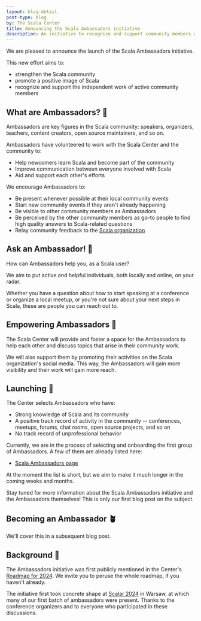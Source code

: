 ```yaml
---
layout: blog-detail
post-type: blog
by: The Scala Center
title: Announcing the Scala Ambassadors initiative
description: An initiative to recognize and support community members who contribute back.
---
```


We are pleased to announce the launch of the Scala Ambassadors initiative.

This new effort aims to:

* strengthen the Scala community
* promote a positive image of Scala
* recognize and support the independent work of active community members

## What are Ambassadors? 🤔

Ambassadors are key figures in the Scala community: speakers, organizers, teachers, content creators, open source maintainers, and so on.

Ambassadors have volunteered to work with the Scala Center and the community to:

* Help newcomers learn Scala and become part of the community
* Improve communication between everyone involved with Scala
* Aid and support each other's efforts

We encourage Ambassadors to:

* Be present whenever possible at their local community events
* Start new community events if they aren't already happening
* Be visible to other community members as Ambassadors
* Be perceived by the other community members as go-to people to find high quality answers to Scala-related questions
* Relay community feedback to the [Scala organization](https://scala-lang.org/community/#whos-behind-scala)

## Ask an Ambassador! 🙋

How can Ambassadors help you, as a Scala user?

We aim to put active and helpful individuals, both locally and online, on your radar.

Whether you have a question about how to start speaking at a conference or organize a local meetup, or you're not sure about your next steps in Scala, these are people you can reach out to.

## Empowering Ambassadors 💪

The Scala Center will provide and foster a space for the Ambassadors to help each other and discuss topics that arise in their community work.

We will also support them by promoting their activities on the Scala organization's social media. This way, the Ambassadors will gain more visibility and their work will gain more reach.

## Launching 🚀

The Center selects Ambassadors who have:

* Strong knowledge of Scala and its community
* A positive track record of activity in the community -- conferences, meetups, forums, chat rooms, open source projects, and so on
* No track record of unprofessional behavior

Currently, we are in the process of selecting and onboarding the first group of Ambassadors. A few of them are already listed here:

* [Scala Ambassadors page](https://scala-lang.org/ambassadors)

At the moment the list is short, but we aim to make it much longer in the coming weeks and months.

Stay tuned for more information about the Scala Ambassadors initiative and the Ambassadors themselves! This is only our first blog post on the subject.

## Becoming an Ambassador 🪴

We'll cover this in a subsequent blog post.

## Background 📔

The Ambassadors initiative was first publicly mentioned in the Center's [Roadmap for 2024](https://www.scala-lang.org/blog/2024/02/06/scala-center-2024-roadmap.html). We invite you to peruse the whole roadmap, if you haven't already.

The initiative first took concrete shape at [Scalar 2024](https://www.scalar-conf.com) in Warsaw, at which many of our first batch of ambassadors were present. Thanks to the conference organizers and to everyone who participated in these discussions.
